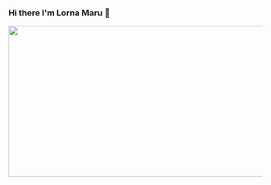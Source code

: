 ### Hi there I'm Lorna Maru 👋

<div align="center">
  <img src= "https://giphy.com/gifs/girlsinstem-code-gis-girls-in-stem-jBN1hXQCieS26Ba6iB" width="600" height="300"/>
 </div>

<!--
**lornamaru/lornamaru** is a ✨ _special_ ✨ repository because its `README.md` (this file) appears on your GitHub profile.

Here are some ideas to get you started:

- 🔭 I’m currently working on ...
- 🌱 I’m currently learning ...
- 👯 I’m looking to collaborate on ...
- 🤔 I’m looking for help with ...
- 💬 Ask me about ...
- 📫 How to reach me: ...
- 😄 Pronouns: ...
- ⚡ Fun fact: ...
-->
